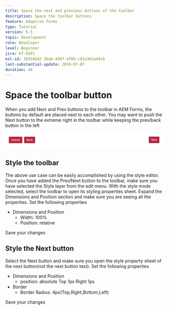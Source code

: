 ```yaml
---
title: Space the next and previous buttons of the toolbar
description: Space the toolbar buttons
feature: Adaptive Forms
type: Tutorial
version: 6.5
topic: Development
role: Developer
level: Beginner
jira: KT-9291
exl-id: 1b55b6d2-3bab-4907-af89-c81a3b1a44cb
last-substantial-update: 2019-07-07
duration: 44
---
```

# Space the toolbar button

When you add Next and Prev buttons to the toolbar in AEM Forms, the buttons by default are placed next to each other. You may want to push the Next button to the extreme right in the toolbar while keeping the prev/back button in the left

![toolbar-spacing](assets/toolbar-spacing.png)


## Style the toolbar

The above use case can be easily accomplished by using the style editor. Once you have added the Prev/Next button to the toolbar, make sure you have selected the Style layer from the edit menu. With the style mode selected, select the toolbar to open its styling properties sheet. Expand the Dimensions and Position section and make sure you are seeing all the properties. Set the following properties
* Dimensions and Position
    * Width: 100%
    * Position: relative

Save your changes

## Style the Next button

Select the Next button and make sure you open the style property sheet of the next button(not the next button text). Set the following properties
* Dimensions and Position
    * position: absolute Top 1px Right 1px
* Border
    * Border Radius: 4px(Top,Right,Bottom,Left)

Save your changes
